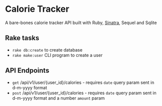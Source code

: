 # Calorie Tracker

A bare-bones calorie tracker API built with Ruby, [Sinatra](http://sinatrarb.com/intro.html), Sequel and Sqlite

## Rake tasks
- `rake db:create` to create database
- `rake make:user` CLI program to create a user

## API Endpoints
- `get` /api/v1/user/{user_id}/calories - requires `date` query param sent in d-m-yyyy format
- `post` /api/v1/user/{user_id}/calories - requires `date` query param sent in d-m-yyyy format and a number `amount` param
